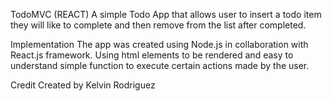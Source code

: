 TodoMVC (REACT)
A simple Todo App that allows user to insert a todo item they will like to complete and then remove from the list
after completed.



Implementation
The app was created using Node.js in collaboration with React.js framework. Using html elements to be rendered and easy to understand simple function to execute certain actions made by the user.

Credit
Created by Kelvin Rodriguez